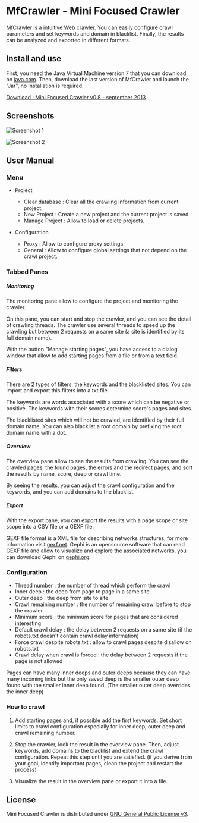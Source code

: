 MfCrawler - Mini Focused Crawler 
=================================
MfCrawler is a intuitive [Web crawler](http://en.wikipedia.org/wiki/Web_crawler).
You can easily configure crawl parameters and set keywords and domain in blacklist.
Finally, the results can be analyzed and exported in different formats.

Install and use
---------------
First, you need the Java Virtual Machine version 7 that you can download on
[java.com](http://java.com). Then, download the last version of MfCrawler and launch
the "Jar", no installation is required.

[Download : Mini Focused Crawler v0.8 - september 2013](http://lbertelo.free.fr/mfcrawler/mfcrawler_v0.8.jar)

Screenshots
-----------
![Screenshot 1](http://lbertelo.free.fr/mfcrawler/mfcrawler_screenshot_4.png)

![Screenshot 2](http://lbertelo.free.fr/mfcrawler/mfcrawler_screenshot_5.png)

User Manual
-----------

### Menu

* Project
    * Clear database : Clear all the crawling information from current project.
    * New Project : Create a new project and the current project is saved.
    * Manage Project : Allow to load or delete projects.
    
* Configuration
    * Proxy : Allow to configure proxy settings
    * General : Allow to configure global settings that not depend on the crawl project.

### Tabbed Panes

##### Monitoring

The monitoring pane allow to configure the project and monitoring the crawler.

On this pane, you can start and stop the crawler, and you can see the detail of crawling 
threads. The crawler use several threads to speed up the crawling but between 2 requests
on a same site (a site is identified by its full domain name).

With the button "Manage starting pages", you have access to a dialog window that allow
to add starting pages from a file or from a text field.

##### Filters

There are 2 types of filters, the keywords and the blacklisted sites.
You can import and export this filters into a txt file.

The keywords are words associated with a score which can be negative or positive.
The keywords with their scores determine score's pages and sites.

The blacklisted sites which will not be crawled, are identified by their full domain name.
You can also blacklist a root domain by prefixing the root domain name with a dot.

##### Overview

The overview pane allow to see the results from crawling. You can see the crawled pages,
the found pages, the errors and the redirect pages, and sort the results by name, score,
deep or crawl time.

By seeing the results, you can adjust the crawl configuration and the keywords, and you can
add domains to the blacklist.

##### Export

With the export pane, you can export the results with a page scope or site scope into
a CSV file or a GEXF file.

GEXF file format is a XML file for describing networks structures, for more information
visit [gexf.net](http://gexf.net). Gephi is an opensource software that can read GEXF file
and allow to visualize and explore the associated networks, you can download Gephi on
[gephi.org](http://gephi.org/).

### Configuration

* Thread number : the number of thread which perform the crawl
* Inner deep : the deep from page to page in a same site.
* Outer deep : the deep from site to site.
* Crawl remaining number : the number of remaining crawl before to stop the crawler
* Minimum score : the minimum score for pages that are considered interesting
* Default crawl delay : the delay between 2 requests on a same site
(if the robots.txt doesn't contain crawl delay information)
* Force crawl despite robots.txt : allow to crawl pages despite disallow on robots.txt
* Crawl delay when crawl is forced : the delay between 2 requests if the page is not allowed

Pages can have many inner deeps and outer deeps because they can have many incoming links
but the only saved deep is the smaller outer deep found with the smaller inner deep found.
(The smaller outer deep overrides the inner deep)

### How to crawl

1. Add starting pages and, if possible add the first keywords. Set short limits to
crawl configuration especially for inner deep, outer deep and crawl remaining number.

2. Stop the crawler, look the result in the overview pane. Then, adjust keywords, add 
domains to the blacklist and extend the crawl configuration. Repeat this step
until you are satisfied. (if you derive from your goal, identify important pages,
clean the project and restart the process)

3. Visualize the result in the overview pane or export it into a file.

License
-------
Mini Focused Crawler is distributed under
[GNU General Public License v3](http://www.gnu.org/licenses/gpl.html).


